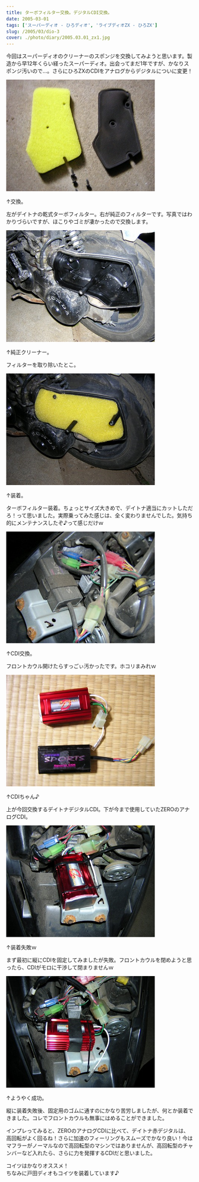```yaml
---
title: ターボフィルター交換。デジタルCDI交換。
date: 2005-03-01
tags: ['スーパーディオ - ひろディオ', 'ライブディオZX - ひろZX']
slug: /2005/03/dio-3
cover: ./photo/diary/2005.03.01_zx1.jpg
---
```



<p class="sentence spacing10">今回はスーパーディオのクリーナーのスポンジを交換してみようと思います。製造から早12年くらい経ったスーパーディオ。出会ってまだ1年ですが、かなりスポンジ汚いので...。さらにひろZXのCDIをアナログからデジタルについに変更！</p>
<div class="center spacing"><img class="img-fluid" src="./photo/diary/2005.03.01_zx1.jpg" alt=""></div>
<p class="sentence">↑交換。</p>
<p class="sentence spacing10">左がデイトナの乾式ターボフィルター。右が純正のフィルターです。写真ではわかりづらいですが、ほこりやゴミが凄かったので交換します。 </p>
<div class="center spacing"><img class="img-fluid" src="./photo/diary/2005.03.01_zx2.jpg" alt=""></div>
<p class="sentence">↑純正クリーナー。</p>
<p class="sentence spacing10">フィルターを取り除いたとこ。</p>
<div class="center spacing"><img class="img-fluid" src="./photo/diary/2005.03.01_zx3.jpg" alt=""></div>
<p class="sentence">↑装着。</p>
<p class="sentence spacing10">ターボフィルター装着。ちょっとサイズ大きめで、デイトナ適当にカットしただろ！って思いました。実際乗ってみた感じは、全く変わりませんでした。気持ち的にメンテナンスしたぞ♪って感じだけｗ</p>
<div class="center spacing"><img class="img-fluid" src="./photo/diary/2005.03.01_zx4.jpg" alt=""></div>
<p class="sentence">↑CDI交換。</p>
<p class="sentence spacing10">フロントカウル開けたらすっごぃ汚かったです。ホコリまみれｗ</p>
<div class="center spacing"><img class="img-fluid" src="./photo/diary/2005.03.01_zx5.jpg" alt=""></div>
<p class="sentence">↑CDIちゃん♪</p>
<p class="sentence spacing10">上が今回交換するデイトナデジタルCDI。下が今まで使用していたZEROのアナログCDI。</p>
<div class="center spacing"><img class="img-fluid" src="./photo/diary/2005.03.01_zx6.jpg" alt=""></div>
<p class="sentence">↑装着失敗ｗ</p>
<p class="sentence spacing10">まず最初に縦にCDIを固定してみましたが失敗。フロントカウルを閉めようと思ったら、CDIがモロに干渉して閉まりませんｗ</p>
<div class="center spacing"><img class="img-fluid" src="./photo/diary/2005.03.01_zx7.jpg" alt=""></div>
<p class="sentence">↑ようやく成功。</p>
<p class="sentence">縦に装着失敗後、固定用のゴムに通すのにかなり苦労しましたが、何とか装着できました。コレでフロントカウルも無事にはめることができました。</p>
<p class="sentence">インプレってみると、ZEROのアナログCDIに比べて、デイトナ赤デジタルは、高回転がよく回るね！さらに加速のフィーリングもスムーズでかなり良い！今はマフラーがノーマルなので高回転型のマシンではありませんが、高回転型のチャンバーなど入れたら、さらに力を発揮するCDIだと思いました。</p>
<p class="sentence">コイツはかなりオススメ！<br>ちなみに戸田ディオもコイツを装着しています♪ </p>
